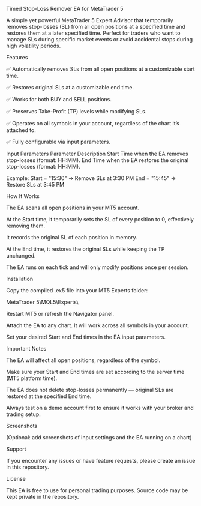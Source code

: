 Timed Stop-Loss Remover EA for MetaTrader 5

A simple yet powerful MetaTrader 5 Expert Advisor that temporarily removes stop-losses (SL) from all open positions at a specified time and restores them at a later specified time. Perfect for traders who want to manage SLs during specific market events or avoid accidental stops during high volatility periods.

Features

✅ Automatically removes SLs from all open positions at a customizable start time.

✅ Restores original SLs at a customizable end time.

✅ Works for both BUY and SELL positions.

✅ Preserves Take-Profit (TP) levels while modifying SLs.

✅ Operates on all symbols in your account, regardless of the chart it’s attached to.

✅ Fully configurable via input parameters.

Input Parameters
Parameter	Description
Start	Time when the EA removes stop-losses (format: HH:MM).
End	Time when the EA restores the original stop-losses (format: HH:MM).

Example:
Start = "15:30" → Remove SLs at 3:30 PM
End = "15:45" → Restore SLs at 3:45 PM

How It Works

The EA scans all open positions in your MT5 account.

At the Start time, it temporarily sets the SL of every position to 0, effectively removing them.

It records the original SL of each position in memory.

At the End time, it restores the original SLs while keeping the TP unchanged.

The EA runs on each tick and will only modify positions once per session.

Installation

Copy the compiled .ex5 file into your MT5 Experts folder:

MetaTrader 5\MQL5\Experts\


Restart MT5 or refresh the Navigator panel.

Attach the EA to any chart. It will work across all symbols in your account.

Set your desired Start and End times in the EA input parameters.

Important Notes

The EA will affect all open positions, regardless of the symbol.

Make sure your Start and End times are set according to the server time (MT5 platform time).

The EA does not delete stop-losses permanently — original SLs are restored at the specified End time.

Always test on a demo account first to ensure it works with your broker and trading setup.

Screenshots

(Optional: add screenshots of input settings and the EA running on a chart)

Support

If you encounter any issues or have feature requests, please create an issue in this repository.

License

This EA is free to use for personal trading purposes. Source code may be kept private in the repository.

